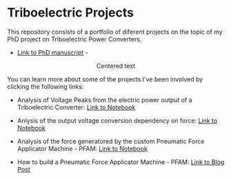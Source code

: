 # Triboelectric Projects

This repository consists of a portfolio of diferent projects on the topic of my PhD project on Triboelectric Power Converters.

- [Link to PhD manuscript](https://run.unl.pt/handle/10362/162994) -

<p style="text-align: center;">Centered text</p>


You can learn more about some of the projects I've been involved by clicking the following links:

- Analysis of Voltage Peaks from the electric power output of a Triboelectric Converter: [Link to Notebook](https://github.com/raquelbarras/Triboelectric_projects/blob/main/Voltage_Peak_Analysis.ipynb)

- Anlysis of the output voltage conversion dependency on force: [Link to Notebook](eee)

- Analysis of the force generatored by the custom Pneumatic Force Applicator Machine - PFAM: [Link to Notebook](https://github.com/raquelbarras/Triboelectric_projects/blob/main/PFAM_force_measurement.ipynb)

- How to build a Pneumatic Force Applicator Machine - PFAM: [Link to Blog Post](https://custom-prolabtools.blogspot.com/p/pneumatic-force-applicator-machine-pfam.html)
